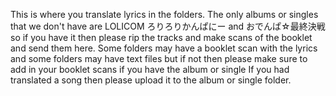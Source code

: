 This is where you translate lyrics in the folders.
The only albums or singles that we don't have are LOLICOM ろりろりかんぱにー and おでんぱ☆最終決戦 so if you have it then please rip the tracks and make scans of the booklet and send them here.
Some folders may have a booklet scan with the lyrics and some folders may have text files but if not then please make sure to add in your booklet scans if you have the album or single
If you had translated a song then please upload it to the album or single folder.
